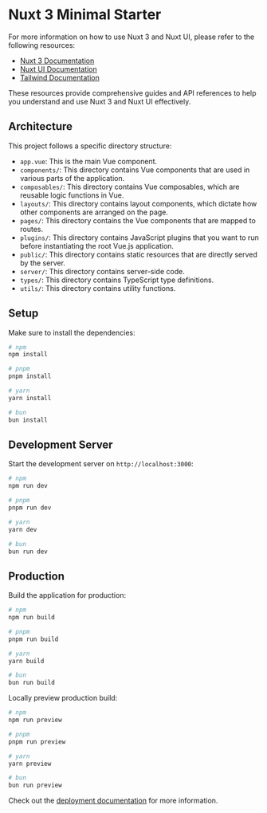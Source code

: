 # Nuxt 3 Minimal Starter

For more information on how to use Nuxt 3 and Nuxt UI, please refer to the following resources:

- [Nuxt 3 Documentation](https://v3.nuxtjs.org/)
- [Nuxt UI Documentation](https://ui.nuxt.com/)
- [Tailwind Documentation](https://ui.nuxt.com/)

These resources provide comprehensive guides and API references to help you understand and use Nuxt 3 and Nuxt UI effectively.
## Architecture

This project follows a specific directory structure:

- `app.vue`: This is the main Vue component.
- `components/`: This directory contains Vue components that are used in various parts of the application.
- `composables/`: This directory contains Vue composables, which are reusable logic functions in Vue.
- `layouts/`: This directory contains layout components, which dictate how other components are arranged on the page.
- `pages/`: This directory contains the Vue components that are mapped to routes.
- `plugins/`: This directory contains JavaScript plugins that you want to run before instantiating the root Vue.js application.
- `public/`: This directory contains static resources that are directly served by the server.
- `server/`: This directory contains server-side code.
- `types/`: This directory contains TypeScript type definitions.
- `utils/`: This directory contains utility functions.

## Setup

Make sure to install the dependencies:

```bash
# npm
npm install

# pnpm
pnpm install

# yarn
yarn install

# bun
bun install
```

## Development Server

Start the development server on `http://localhost:3000`:

```bash
# npm
npm run dev

# pnpm
pnpm run dev

# yarn
yarn dev

# bun
bun run dev
```

## Production

Build the application for production:

```bash
# npm
npm run build

# pnpm
pnpm run build

# yarn
yarn build

# bun
bun run build
```

Locally preview production build:

```bash
# npm
npm run preview

# pnpm
pnpm run preview

# yarn
yarn preview

# bun
bun run preview
```

Check out the [deployment documentation](https://nuxt.com/docs/getting-started/deployment) for more information.
